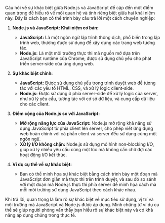 Câu hỏi về sự khác biệt giữa Node.js và JavaScript đề cập đến một điểm quan trọng để hiểu rõ về mối quan hệ và tính riêng biệt giữa hai khái niệm này. Đây là cách bạn có thể trình bày câu trả lời một cách chuyên nghiệp:

1. **Node.js và JavaScript: Khái niệm cơ bản:**

   - **JavaScript:** Là một ngôn ngữ lập trình thông dịch, phổ biến trong lập trình web, thường được sử dụng để xây dựng các trang web tương tác.
   - **Node.js:** Là một môi trường thực thi mã nguồn mở dựa trên JavaScript runtime của Chrome, được sử dụng chủ yếu cho phát triển server-side của ứng dụng web.

2. **Sự khác biệt chính:**

   - **JavaScript:** Được sử dụng chủ yếu trong trình duyệt web để tương tác với các yếu tố HTML, CSS, và xử lý logic client-side.
   - **Node.js:** Được sử dụng ở phía server-side để xử lý logic của server, như xử lý yêu cầu, tương tác với cơ sở dữ liệu, và cung cấp dữ liệu cho các client.

3. **Điểm cộng của Node.js so với JavaScript:**

   - **Mở rộng năng lực của JavaScript:** Node.js mở rộng khả năng sử dụng JavaScript từ phía client lên server, cho phép viết ứng dụng web hoàn chỉnh với cả phần client và server đều sử dụng cùng một ngôn ngữ.
   - **Xử lý I/O không chặn:** Node.js sử dụng mô hình non-blocking I/O, giúp xử lý nhiều yêu cầu cùng một lúc mà không cần chờ đợi các hoạt động I/O kết thúc.

4. **Ví dụ cụ thể về sự khác biệt:**
   - Bạn có thể minh họa sự khác biệt bằng cách trình bày một đoạn mã JavaScript đơn giản mà thực thi trên trình duyệt, và sau đó so sánh với một đoạn mã Node.js thực thi phía server để minh họa cách mà mỗi môi trường sử dụng JavaScript theo cách khác nhau.

Khi trả lời, quan trọng là làm rõ sự khác biệt về mục tiêu sử dụng, vị trí và môi trường mà JavaScript và Node.js được áp dụng. Minh chứng từ ví dụ cụ thể sẽ giúp người phỏng vấn thấy bạn hiểu rõ sự khác biệt này và có khả năng áp dụng chúng trong thực tế.
